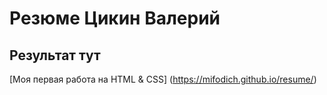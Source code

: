 # Резюме Цикин Валерий

## Результат тут

[Моя первая работа на HTML & CSS] (https://mifodich.github.io/resume/)
